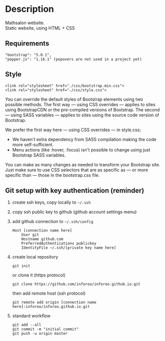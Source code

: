 # Description

Mathsalon website.  
Static website, using HTML + CSS

## Requirements

    "bootstrap": "5.0.1",
    "popper.js": "1.16.1" (popovers are not used in a project yet)

## Style

    <link rel="stylesheet" href="./css/bootstrap.min.css">
    <link rel="stylesheet" href="./css/style.css">

You can override the default styles of Bootstrap elements using two possible methods. The first way — using CSS overrides — applies to sites using BootstrapCDN or the pre-compiled versions of Bootstrap. The second — using SASS variables — applies to sites using the source code version of Bootstrap.

We prefer the first way here — using CSS overrides — in style.css;  

- We haven't extra dependency from SASS compilation making the code more self-sufficient.
- Menu actions (like :hover, :focus) isn't possible to change using just Bootstrap SASS variables. 

You can make as many changes as needed to transform your Bootstrap site. Just make sure to use CSS selectors that are as specific as — or more specific than — those in the bootstrap.css file.

## Git setup with key authentication (reminder)
1. create ssh keys, copy locally to `~/.ssh`
2. copy ssh public key to github (github account settings menu)
3. add github connection to `~/.ssh/config`
    
       Host [connection name here]
           User git
           Hostname github.com
           PreferredAuthentications publickey
           IdentityFile ~/.ssh/[private key name here]

4. create local repository

       git init
       
   or clone it (https protocol)
       
       git clone https://github.com/inforoo/inforoo.github.io.git
       
   then add remote host (ssh protocol)
       
       git remote add origin [connection name here]:inforoo/inforoo.github.io.git
       
5. standard workflow
    
       git add --all
       git commit -m "initial commit"
       git push -u origin master
    
 


